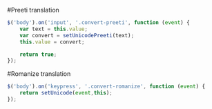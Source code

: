 #Preeti translation
```javascript
$('body').on('input', '.convert-preeti', function (event) {
	var text = this.value;
	var convert = setUnicodePreeti(text);
	this.value = convert;

	return true;
});
```

#Romanize translation
```javascript
$('body').on('keypress', '.convert-romanize', function (event) {
	return setUnicode(event,this);
});
```
